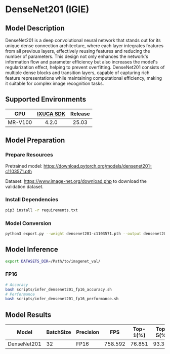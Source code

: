 # DenseNet201 (IGIE)

## Model Description

DenseNet201 is a deep convolutional neural network that stands out for its unique dense connection architecture, where each layer integrates features from all previous layers, effectively reusing features and reducing the number of parameters. This design not only enhances the network's information flow and parameter efficiency but also increases the model's regularization effect, helping to prevent overfitting. DenseNet201 consists of multiple dense blocks and transition layers, capable of capturing rich feature representations while maintaining computational efficiency, making it suitable for complex image recognition tasks.

## Supported Environments

| GPU    | [IXUCA SDK](https://gitee.com/deep-spark/deepspark#%E5%A4%A9%E6%95%B0%E6%99%BA%E7%AE%97%E8%BD%AF%E4%BB%B6%E6%A0%88-ixuca) | Release |
| :----: | :----: | :----: |
| MR-V100 | 4.2.0     |  25.03  |

## Model Preparation

### Prepare Resources

Pretrained model: <https://download.pytorch.org/models/densenet201-c1103571.pth>

Dataset: <https://www.image-net.org/download.php> to download the validation dataset.

### Install Dependencies

```bash
pip3 install -r requirements.txt
```

### Model Conversion

```bash
python3 export.py --weight densenet201-c1103571.pth --output densenet201.onnx
```

## Model Inference

```bash
export DATASETS_DIR=/Path/to/imagenet_val/
```

### FP16

```bash
# Accuracy
bash scripts/infer_densenet201_fp16_accuracy.sh
# Performance
bash scripts/infer_densenet201_fp16_performance.sh
```

## Model Results

| Model       | BatchSize | Precision | FPS      | Top-1(%) | Top-5(%) |
| ----------- | --------- | --------- | -------- | -------- | -------- |
| DenseNet201 | 32        | FP16      | 758.592  | 76.851   | 93.338   |
